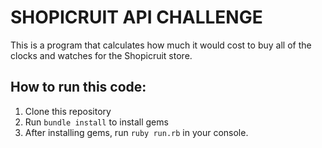 # SHOPICRUIT API CHALLENGE

This is a program that calculates how much it would cost to buy all of the clocks and watches for the Shopicruit store.

## How to run this code:

1. Clone this repository
2. Run `bundle install` to install gems
3. After installing gems, run `ruby run.rb` in your console.
